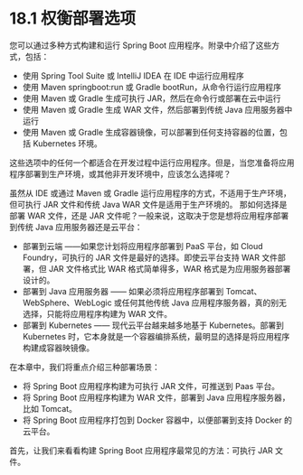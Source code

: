 # 18.1 权衡部署选项

您可以通过多种方式构建和运行 Spring Boot 应用程序。附录中介绍了这些方式，包括：

* 使用 Spring Tool Suite 或 IntelliJ IDEA 在 IDE 中运行应用程序
* 使用 Maven springboot:run 或 Gradle bootRun，从命令行运行应用程序
* 使用 Maven 或 Gradle 生成可执行 JAR，然后在命令行或部署在云中运行
* 使用 Maven 或 Gradle 生成 WAR 文件，然后部署到传统 Java 应用服务器中运行
* 使用 Maven 或 Gradle 生成容器镜像，可以部署到任何支持容器的位置，包括 Kubernetes 环境。

这些选项中的任何一个都适合在开发过程中运行应用程序。但是，当您准备将应用程序部署到生产环境，或其他非开发环境中，应该怎么选择呢？

虽然从 IDE 或通过 Maven 或 Gradle 运行应用程序的方式，不适用于生产环境，但可执行 JAR 文件和传统 Java WAR 文件是适用于生产环境的。 那如何选择是部署 WAR 文件，还是 JAR 文件呢？一般来说，这取决于您是想将应用程序部署到传统 Java 应用服务器还是云平台：

* 部署到云端 ——如果您计划将应用程序部署到 PaaS 平台，如 Cloud Foundry，可执行的 JAR 文件是最好的选择。即使云平台支持 WAR 文件部署，但 JAR 文件格式比 WAR 格式简单得多，WAR 格式是为应用服务器部署设计的。
* 部署到 Java 应用服务器 —— 如果必须将应用程序部署到 Tomcat、WebSphere、WebLogic 或任何其他传统 Java 应用程序服务器，真的别无选择，只能将应用程序构建为 WAR 文件。
* 部署到 Kubernetes —— 现代云平台越来越多地基于 Kubernetes。部署到 Kubernetes 时，它本身就是一个容器编排系统，最明显的选择是将应用程序构建成容器映镜像。

在本章中，我们将重点介绍三种部署场景：

* 将 Spring Boot 应用程序构建为可执行 JAR 文件，可推送到 Paas 平台。
* 将 Spring Boot 应用程序构建为 WAR 文件，部署到 Java 应用程序服务器，比如 Tomcat。
* 将 Spring Boot 应用程序打包到 Docker 容器中，以便部署到支持 Docker 的云平台。

首先，让我们来看看构建 Spring Boot 应用程序最常见的方法：可执行 JAR 文件。

